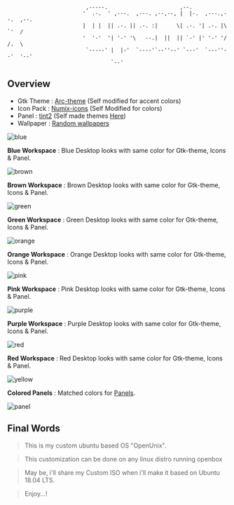                              ,-----.                       ,--.                       
                            '  .-.  ' ,---.  ,---. ,--,--, |  |-.  ,---.,--.  ,--.    
                            |  | |  || .-. || .-. :|      \| .-. '| .-. |\  `'  /     
                            '  '-'  '| '-' '\   --.|  ||  || `-' |' '-' '/  /.  \     
                             `-----' |  |-'  `----'`--''--' `---'  `---''--'  '--'    
                                     `--'                                             


## Overview
- Gtk Theme : [Arc-theme](https://github.com/horst3180/arc-theme) (Self modified for accent colors)
- Icon Pack : [Numix-icons](https://github.com/numixproject/numix-icon-theme) (Self Modified for colors)
- Panel : [tint2](https://github.com/semplice/tint2) (Self made themes [Here](https://github.com/adi1090x/my_dotfiles/tree/master/.config/tint2))
- Wallpaper : [Random wallpapers](https://www.deviantart.com/morelikethis/collections/196651693)


![blue](https://raw.githubusercontent.com/adi1090x/my_dotfiles/master/previews/openbox/blue.png) <br />

**Blue Workspace** : Blue Desktop looks with same color for Gtk-theme, Icons & Panel.

![brown](https://raw.githubusercontent.com/adi1090x/my_dotfiles/master/previews/openbox/brown.png) <br />

**Brown Workspace** : Brown Desktop looks with same color for Gtk-theme, Icons & Panel.

![green](https://raw.githubusercontent.com/adi1090x/my_dotfiles/master/previews/openbox/green.png) <br />

**Green Workspace** : Green Desktop looks with same color for Gtk-theme, Icons & Panel.

![orange](https://raw.githubusercontent.com/adi1090x/my_dotfiles/master/previews/openbox/orange.png) <br />

**Orange Workspace** : Orange Desktop looks with same color for Gtk-theme, Icons & Panel.

![pink](https://raw.githubusercontent.com/adi1090x/my_dotfiles/master/previews/openbox/pink.png) <br />

**Pink Workspace** : Pink Desktop looks with same color for Gtk-theme, Icons & Panel.

![purple](https://raw.githubusercontent.com/adi1090x/my_dotfiles/master/previews/openbox/purple.png) <br />

**Purple Workspace** : Purple Desktop looks with same color for Gtk-theme, Icons & Panel.

![red](https://raw.githubusercontent.com/adi1090x/my_dotfiles/master/previews/openbox/red.png) <br />

**Red Workspace** : Red Desktop looks with same color for Gtk-theme, Icons & Panel.

![yellow](https://raw.githubusercontent.com/adi1090x/my_dotfiles/master/previews/openbox/yellow.png) <br />

**Colored Panels** : Matched colors for [Panels](https://github.com/adi1090x/my_dotfiles/tree/master/.config/tint2).

![panel](https://raw.githubusercontent.com/adi1090x/my_dotfiles/master/previews/openbox/panel.png) <br />


## Final Words

> This is my custom ubuntu based OS "OpenUnix".

> This customization can be done on any linux distro running openbox

> May be, i'll share my Custom ISO when i'll make it based on Ubuntu 18.04 LTS.

> Enjoy...!
